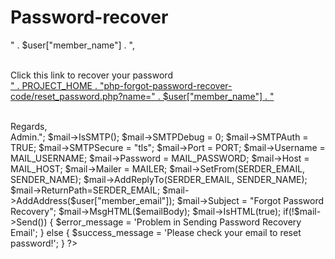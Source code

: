 # Password-recover

<?php
	if(!empty($_POST["forgot-password"])){
		$conn = mysqli_connect("localhost", "root", "", "blog_samples");
		
		$condition = "";
		if(!empty($_POST["user-login-name"])) 
			$condition = " member_name = '" . $_POST["user-login-name"] . "'";
		if(!empty($_POST["user-email"])) {
			if(!empty($condition)) {
				$condition = " and ";
			}
			$condition = " member_email = '" . $_POST["user-email"] . "'";
		}
		
		if(!empty($condition)) {
			$condition = " where " . $condition;
		}

		$sql = "Select * from members " . $condition;
		$result = mysqli_query($conn,$sql);
		$user = mysqli_fetch_array($result);
		
		if(!empty($user)) {
			require_once("forgot-password-recovery-mail.php");
		} else {
			$error_message = 'No User Found';
		}
	}
?>

<?php
if(!class_exists('PHPMailer')) {
    require('phpmailer/class.phpmailer.php');
	require('phpmailer/class.smtp.php');
}

require_once("mail_configuration.php");

$mail = new PHPMailer();

$emailBody = "<div>" . $user["member_name"] . ",<br><br><p>Click this link to recover your password<br><a href='" . PROJECT_HOME . "php-forgot-password-recover-code/reset_password.php?name=" . $user["member_name"] . "'>" . PROJECT_HOME . "php-forgot-password-recover-code/reset_password.php?name=" . $user["member_name"] . "</a><br><br></p>Regards,<br> Admin.</div>";

$mail->IsSMTP();
$mail->SMTPDebug = 0;
$mail->SMTPAuth = TRUE;
$mail->SMTPSecure = "tls";
$mail->Port     = PORT;  
$mail->Username = MAIL_USERNAME;
$mail->Password = MAIL_PASSWORD;
$mail->Host     = MAIL_HOST;
$mail->Mailer   = MAILER;

$mail->SetFrom(SERDER_EMAIL, SENDER_NAME);
$mail->AddReplyTo(SERDER_EMAIL, SENDER_NAME);
$mail->ReturnPath=SERDER_EMAIL;	
$mail->AddAddress($user["member_email"]);
$mail->Subject = "Forgot Password Recovery";		
$mail->MsgHTML($emailBody);
$mail->IsHTML(true);

if(!$mail->Send()) {
	$error_message = 'Problem in Sending Password Recovery Email';
} else {
	$success_message = 'Please check your email to reset password!';
}

?>

